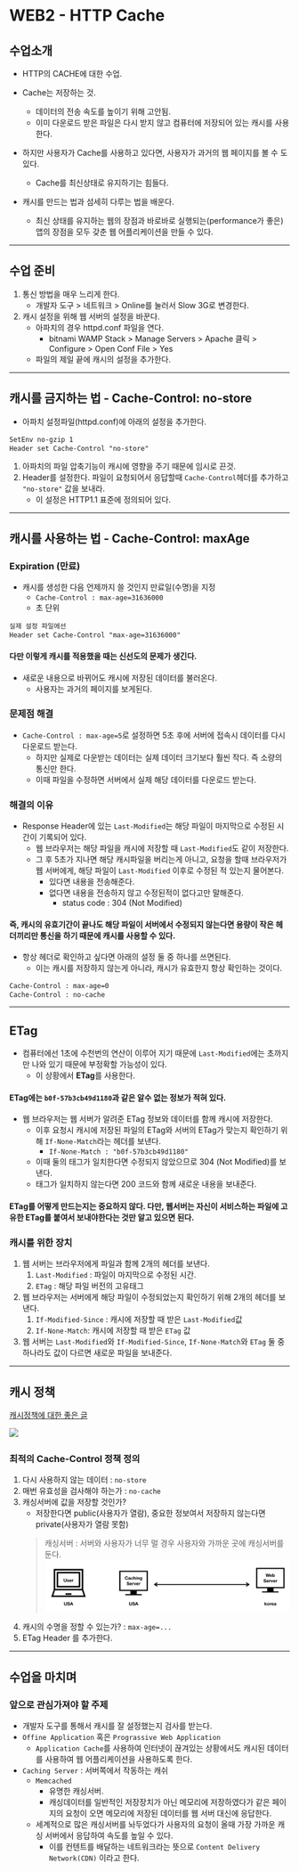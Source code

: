 # WEB2 - HTTP Cache

## 수업소개

- HTTP의 CACHE에 대한 수업.
- Cache는 저장하는 것.
    - 데이터의 전송 속도를 높이기 위해 고안됨.
    - 이미 다운로드 받은 파일은 다시 받지 않고 컴퓨터에 저장되어 있는 캐시를 사용한다.
- 하지만 사용자가 Cache를 사용하고 있다면, 사용자가 과거의 웹 페이지를 볼 수 도 있다.
    - Cache를 최신상태로 유지하기는 힘들다.

- 캐시를 만드는 법과 섬세히 다루는 법을 배운다.
    - 최신 상태를 유지하는 웹의 장점과 바로바로 실행되는(performance가 좋은) 앱의 장점을 모두 갖춘 웹 어플리케이션을 만들 수 있다.

----------------------------
## 수업 준비

1. 통신 방법을 매우 느리게 한다.
    - 개발자 도구 > 네트워크 > Online를 눌러서 Slow 3G로 변경한다.
2. 캐시 설정을 위해 웹 서버의 설정을 바꾼다. 
    - 아파치의 경우 httpd.conf 파일을 연다.
        - bitnami WAMP Stack > Manage Servers > Apache 클릭 > Configure > Open Conf File > Yes
    - 파일의 제일 끝에 캐시의 설정을 추가한다.

----------------------------
## 캐시를 금지하는 법 - Cache-Control: no-store

- 아파치 설정파일(httpd.conf)에 아래의 설정을 추가한다.
```
SetEnv no-gzip 1
Header set Cache-Control "no-store"
```
1. 아파치의 파일 압축기능이 캐시에 영향을 주기 때문에 임시로 끈것.
2. Header를 설정한다. 파일이 요청되어서 응답할때 ```Cache-Control```헤더를 추가하고 ```"no-store"``` 값을 보내라.
    - 이 설정은 HTTP1.1 표준에 정의되어 있다.

----------------------------
## 캐시를 사용하는 법 - Cache-Control: maxAge

### Expiration (만료)
- 캐시를 생성한 다음 언제까지 쓸 것인지 만료일(수명)을 지정
    - ```Cache-Control : max-age=31636000```
    - 초 단위
```
실제 설정 파일에선
Header set Cache-Control "max-age=31636000"
```

#### 다만 이렇게 캐시를 적용했을 때는 신선도의 문제가 생긴다.
- 새로운 내용으로 바뀌어도 캐시에 저장된 데이터를 불러온다.
    - 사용자는 과거의 페이지를 보게된다.

### 문제점 해결
- ```Cache-Control : max-age=5```로 설정하면 5초 후에 서버에 접속시 데이터를 다시 다운로드 받는다.
    - 하지만 실제로 다운받는 데이터는 실제 데이터 크기보다 훨씬 작다. 즉 소량의 통신만 한다.
    - 이때 파일을 수정하면 서버에서 실제 해당 데이터를 다운로드 받는다. 

### 해결의 이유
- Response Header에 있는 ```Last-Modified```는 해당 파일이 마지막으로 수정된 시간이 기록되어 있다.
    - 웹 브라우저는 해당 파일을 캐시에 저장할 때 ```Last-Modified```도 같이 저장한다.
    - 그 후 5초가 지나면 해당 캐시파일을 버리는게 아니고, 요청을 할때 브라우저가 웹 서버에게, 해당 파일이 ```Last-Modified``` 이후로 수정된 적 있는지 물어본다.
        - 있다면 내용을 전송해준다.
        - 없다면 내용을 전송하지 않고 수정된적이 없다고만 말해준다.
            - status code : 304 (Not Modified)

#### 즉, 캐시의 유효기간이 끝나도 해당 파일이 서버에서 수정되지 않는다면 용량이 작은 헤더끼리만 통신을 하기 때문에 캐시를 사용할 수 있다.
- 항상 헤더로 확인하고 싶다면 아래의 설정 둘 중 하나를 쓰면된다.
    - 이는 캐시를 저장하지 않는게 아니라, 캐시가 유효한지 항상 확인하는 것이다.
```
Cache-Control : max-age=0
Cache-Control : no-cache
```

----------------------------

## ETag

- 컴퓨터에선 1초에 수천번의 연산이 이루어 지기 때문에 ```Last-Modified```에는 초까지만 나와 있기 때문에 부정확할 가능성이 있다.
    - 이 상황에서 **ETag**를 사용한다.

#### ETag에는 ```b0f-57b3cb49d1180```과 같은 알수 없는 정보가 적혀 있다.
- 웹 브라우저는 웹 서버가 알려준 ETag 정보와 데이터를 함께 캐시에 저장한다. 
    - 이후 요청시 캐시에 저장된 파일의 ETag와 서버의 ETag가 맞는지 확인하기 위해 ```If-None-Match```라는 헤더를 보낸다.
        - ```If-None-Match : "b0f-57b3cb49d1180"```
    - 이때 둘의 태그가 일치한다면 수정되지 않았으므로 304 (Not Modified)를 보낸다.
    - 태그가 일치하지 않는다면 200 코드와 함께 새로운 내용을 보내준다.

#### ETag를 어떻게 만드는지는 중요하지 않다. 다만, 웹서버는 자신이 서비스하는 파일에 고유한 ETag를 붙여서 보내야한다는 것만 알고 있으면 된다.


### 캐시를 위한 장치
1. 웹 서버는 브라우저에게 파일과 함께 2개의 헤더를 보낸다.
    1. ```Last-Modified``` : 파일이 마지막으로 수정된 시간.
    2. ```ETag``` : 해당 파일 버전의 고유태그
2. 웹 브라우저는 서버에게 해당 파일이 수정되었는지 확인하기 위해 2개의 헤더를 보낸다.
    1. ```If-Modified-Since``` : 캐시에 저장할 때 받은 ```Last-Modified```값
    2. ```If-None-Match```: 캐시에 저장할 때 받은 ```ETag``` 값
3. 웹 서버는 ```Last-Modified```와 ```If-Modified-Since```, ```If-None-Match```와 ```ETag``` 둘 중 하나라도 값이 다르면 새로운 파일을 보내준다.

----------------------------

## 캐시 정책

[캐시정책에 대한 좋은 글](https://developers.google.com/web/fundamentals/performance/optimizing-content-efficiency/http-caching)

![](https://developers.google.com/web/fundamentals/performance/optimizing-content-efficiency/images/http-cache-decision-tree.png)

### 최적의 Cache-Control 정책 정의
1. 다시 사용하지 않는 데이터 : ```no-store```
2. 매번 유효성을 검사해야 하는가 : ```no-cache```
3. 캐싱서버에 값을 저장할 것인가?
    - 저장한다면 public(사용자가 열람), 중요한 정보여서 저장하지 않는다면 private(사용자가 열람 못함)
    > 캐싱서버 : 서버와 사용자가 너무 멀 경우 사용자와 가까운 곳에 캐싱서버를 둔다.
    > ![](./img/img6/2.png)
4. 캐시의 수명을 정할 수 있는가? : ```max-age=...```
5. ETag Header 를 추가한다.


----------------------------
## 수업을 마치며

### 앞으로 관심가져야 할 주제
- 개발자 도구를 통해서 캐시를 잘 설정했는지 검사를 받는다.
- ```Offine Application``` 혹은 ```Prograssive Web Application```
    - ```Application Cache```를 사용하여 인터넷이 끊겨있는 상황에서도 캐시된 데이터를 사용하여 웹 어플리케이션을 사용하도록 한다.
- ```Caching Server``` : 서버쪽에서 작동하는 캐쉬
    - ```Memcached```
        - 유명한 캐싱서버. 
        - 캐싱데이터를 일반적인 저장장치가 아닌 메모리에 저장하였다가 같은 페이지의 요청이 오면 메모리에 저장된 데이터를 웹 서버 대신에 응답한다.
    - 세계적으로 많은 캐싱서버를 놔두었다가 사용자의 요청이 올때 가장 가까운 캐싱 서버에서 응답하여 속도를 높일 수 있다.
        - 이를 컨텐트를 배달하는 네트워크라는 뜻으로 ```Content Delivery Network(CDN)``` 이라고 한다.